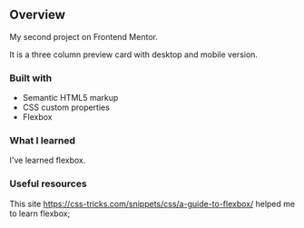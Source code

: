 ## Overview

My second project on Frontend Mentor.

It is a three column preview card with desktop and mobile version. 

### Built with

- Semantic HTML5 markup
- CSS custom properties
- Flexbox


### What I learned

I've learned flexbox.

### Useful resources

This site https://css-tricks.com/snippets/css/a-guide-to-flexbox/ helped me to learn flexbox;
